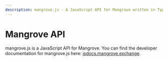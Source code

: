 ```yaml
---
description: mangrove.js - A JavaScript API for Mangrove written in TypeScript.
---
```


# Mangrove API

mangrove.js is a JavaScript API for Mangrove. You can find the developer documentation for mangrove.js here: [jsdocs.mangrove.exchange](https://jsdocs.mangrove.exchange/).
